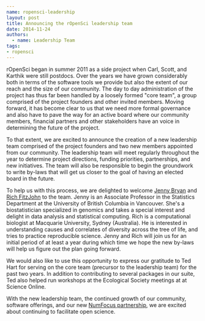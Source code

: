 ```yaml
---
name: ropensci-leadership
layout: post
title: Announcing the rOpenSci leadership team
date: 2014-11-24
authors:
  - name: Leadership Team
tags:
- ropensci
---
```


rOpenSci began in summer 2011 as a side project when Carl, Scott, and Karthik were still postdocs. Over the years we have grown considerably both in terms of the software tools we provide but also the extent of our reach and the size of our community. The day to day administration of the project has thus far been handled by a loosely formed "core team", a group comprised of the project founders and other invited members. Moving forward, it has become clear to us that we need more formal governance and also have to pave the way for an active board where our community members, financial partners and other stakeholders have an voice in determining the future of the project.

To that extent, we are excited to announce the creation of a new leadership team comprised of the project founders and two new members appointed from our community. The leadership team will meet regularly throughout the year to determine project directions, funding priorities, partnerships, and new initiatives. The team will also be responsible to begin the groundwork to write by-laws that will get us closer to the goal of having an elected board in the future.

To help us with this process, we are delighted to welcome [Jenny Bryan](http://www.stat.ubc.ca/~jenny/) and [Rich FitzJohn](http://richfitz.github.io/) to the team.  Jenny is an Associate Professor in the Statistics Department at the University of British Columbia in Vancouver. She's a biostatistician specialized in genomics and takes a special interest and delight in data analysis and statistical computing. Rich is a computational biologist at Macquarie University, Sydney (Australia). He is interested in understanding causes and correlates of diversity across the tree of life, and tries to practice reproducible science.  Jenny and Rich will join us for an initial period of at least a year during which time we hope the new by-laws will help us figure out the plan going forward.

We would also like to use this opportunity to express our gratitude to Ted Hart for serving on the core team (precursor to the leadership team) for the past two years. In addition to contributing to several packages in our suite, Ted also helped run workshops at the Ecological Society meetings at at Science Online. 

With the new leadership team, the continued growth of our community, software offerings, and our new [NumFocus partnership](http://ropensci.org/blog/2014/10/01/numfocus-partnership/), we are excited about continuing to facilitate open science.
